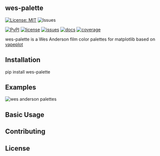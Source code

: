 ## wes-palette
[![License: MIT](https://img.shields.io/badge/License-MIT-yellow.svg)](https://opensource.org/licenses/MIT)
![Issues](https://img.shields.io/github/issues/au2232/wes-palette)

[![PyPI](https://img.shields.io/pypi/v/wes-palette)](https://pypi.org/project/wes-palette/)
[![license](https://img.shields.io/github/license/au2232/wes-palette)](https://github.com/au2232/wes-palette/LICENSE)
[![issues](https://img.shields.io/github/issues/au2232/wes-palette)](https://github.com/au2232/wes-palette/issues)
[![docs](https://img.shields.io/github/actions/workflow/status/au2232/wes-palette/docs.yml?label=docs)](https://ew2664.github.io/wes-palette/)
[![coverage](https://coveralls.io/repos/github/au2232/wes-palette/badge.svg)](https://coveralls.io/github/au2232/wes-palette)

wes-palette is a Wes Anderson film color palettes for matplotlib based on [vapeplot](https://github.com/dantaki/vapeplot)

## Installation
pip install wes-palette

## Examples

![wes anderson palettes](palettes.png)

## Basic Usage

## Contributing

## License
